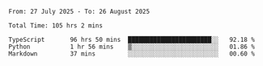<!--START_SECTION:waka-->

```abap
From: 27 July 2025 - To: 26 August 2025

Total Time: 105 hrs 2 mins

TypeScript       96 hrs 50 mins  ███████████████████████░░   92.18 %
Python           1 hr 56 mins    ▒░░░░░░░░░░░░░░░░░░░░░░░░   01.86 %
Markdown         37 mins         ░░░░░░░░░░░░░░░░░░░░░░░░░   00.60 %
```

<!--END_SECTION:waka-->
